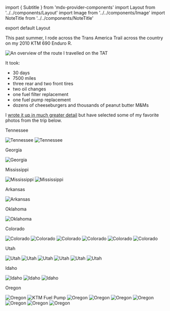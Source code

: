 import { Subtitle } from 'mdx-provider-components'
import Layout from '../../components/Layout'
import Image from '../../components/Image'
import NoteTitle from '../../components/NoteTitle'

export default Layout

<NoteTitle title="Trans America Trail" date="2018-10-23" />

This past summer, I rode across the Trans America Trail across the country on my 2010 KTM 690 Enduro R.

<Image src="https://s3.amazonaws.com/honkytonk.in/tat-route-basecamp.jpg" alt="An overview of the route I travelled on the TAT" />

It took:

- 30 days
- 7500 miles
- three rear and two front tires
- two oil changes
- one fuel filter replacement
- one fuel pump replacement
- dozens of cheeseburgers and thousands of peanut butter M&Ms

I [wrote it up in much greater detail](/trips/trans-america-trail) but have selected some of my favorite photos from the trip below.

<Subtitle>Tennessee</Subtitle>

<Image src="https://s3.amazonaws.com/tat.honkytonk.in/08/IMG_2626.jpg" alt="Tennessee" />
<Image src="https://s3.amazonaws.com/tat.honkytonk.in/09/IMG_2634.jpg" alt="Tennessee" />

<Subtitle>Georgia</Subtitle>

<Image src="https://s3.amazonaws.com/tat.honkytonk.in/11/IMG_2691.jpg" alt="Georgia" />

<Subtitle>Mississippi</Subtitle>

<Image src="https://s3.amazonaws.com/tat.honkytonk.in/11/IMG_2711.jpg" alt="Mississippi" />
<Image src="https://s3.amazonaws.com/tat.honkytonk.in/12/IMG_2745.jpg" alt="Mississippi" />

<Subtitle>Arkansas</Subtitle>

<Image src="https://s3.amazonaws.com/tat.honkytonk.in/13/IMG_2790.jpg" alt="Arkansas" />

<Subtitle>Oklahoma</Subtitle>

<Image src="https://s3.amazonaws.com/tat.honkytonk.in/15/IMG_2830.jpg" alt="Oklahoma" />

<Subtitle>Colorado</Subtitle>

<Image src="https://s3.amazonaws.com/tat.honkytonk.in/16/IMG_2872.jpg" alt="Colorado" />
<Image src="https://s3.amazonaws.com/tat.honkytonk.in/19/IMG_2912.jpg" alt="Colorado" />
<Image src="https://s3.amazonaws.com/tat.honkytonk.in/19/IMG_2930.jpg" alt="Colorado" />
<Image src="https://s3.amazonaws.com/tat.honkytonk.in/20/IMG_2996.jpg" alt="Colorado" />
<Image src="https://s3.amazonaws.com/tat.honkytonk.in/20/IMG_3001.jpg" alt="Colorado" />
<Image src="https://s3.amazonaws.com/tat.honkytonk.in/20/IMG_3021.jpg" alt="Colorado" />

<Subtitle>Utah</Subtitle>

<Image src="https://s3.amazonaws.com/tat.honkytonk.in/20/IMG_3061.jpg" alt="Utah" />
<Image src="https://s3.amazonaws.com/tat.honkytonk.in/22/IMG_3111.jpg" alt="Utah" />
<Image src="https://s3.amazonaws.com/tat.honkytonk.in/22/IMG_3120.jpg" alt="Utah" />
<Image src="https://s3.amazonaws.com/tat.honkytonk.in/23/IMG_3182.jpg" alt="Utah" />
<Image src="https://s3.amazonaws.com/tat.honkytonk.in/24/IMG_3223.jpg" alt="Utah" />
<Image src="https://s3.amazonaws.com/tat.honkytonk.in/24/IMG_3241.jpg" alt="Utah" />

<Subtitle>Idaho</Subtitle>

<Image src="https://s3.amazonaws.com/tat.honkytonk.in/25/IMG_3308.jpg" alt="Idaho" />
<Image src="https://s3.amazonaws.com/tat.honkytonk.in/25/IMG_3297.jpg" alt="Idaho" />
<Image src="https://s3.amazonaws.com/tat.honkytonk.in/26/IMG_3319.jpg" alt="Idaho" />

<Subtitle>Oregon</Subtitle>

<Image src="https://s3.amazonaws.com/tat.honkytonk.in/27/IMG_3370.jpg" alt="Oregon" />
<Image src="https://s3.amazonaws.com/tat.honkytonk.in/28/IMG_3424.jpg" alt="KTM Fuel Pump" />
<Image src="https://s3.amazonaws.com/tat.honkytonk.in/29/IMG_3454.jpg" alt="Oregon" />
<Image src="https://s3.amazonaws.com/tat.honkytonk.in/29/IMG_3460.jpg" alt="Oregon" />
<Image src="https://s3.amazonaws.com/tat.honkytonk.in/30/IMG_3476.jpg" alt="Oregon" />
<Image src="https://s3.amazonaws.com/tat.honkytonk.in/30/IMG_3485.jpg" alt="Oregon" />
<Image src="https://s3.amazonaws.com/tat.honkytonk.in/30/IMG_3493.jpg" alt="Oregon" />
<Image src="https://s3.amazonaws.com/tat.honkytonk.in/30/IMG_3503.jpg" alt="Oregon" />
<Image src="https://s3.amazonaws.com/tat.honkytonk.in/30/IMG_3522.jpg" alt="Oregon" />
